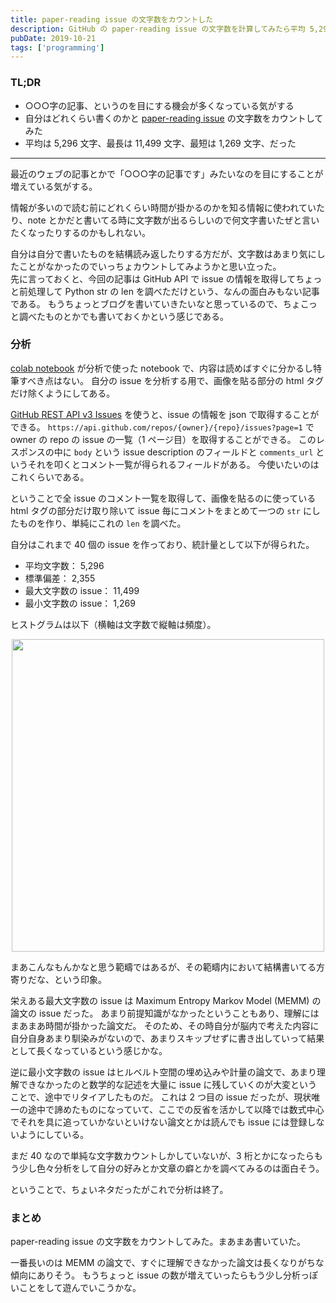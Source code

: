 ```yaml
---
title: paper-reading issue の文字数をカウントした
description: GitHub の paper-reading issue の文字数を計算してみたら平均 5,296 文字書いていたというブログ記事。
pubDate: 2019-10-21
tags: ['programming']
---
```


### TL;DR
- ○○○字の記事、というのを目にする機会が多くなっている気がする
- 自分はどれくらい書くのかと [paper-reading issue](https://github.com/yoheikikuta/paper-reading/issues) の文字数をカウントしてみた
- 平均は 5,296 文字、最長は 11,499 文字、最短は 1,269 文字、だった
---

最近のウェブの記事とかで「○○○字の記事です」みたいなのを目にすることが増えている気がする。

情報が多いので読む前にどれくらい時間が掛かるのかを知る情報に使われていたり、note とかだと書いてる時に文字数が出るらしいので何文字書いたぜと言いたくなったりするのかもしれない。

自分は自分で書いたものを結構読み返したりする方だが、文字数はあまり気にしたことがなかったのでいっちょカウントしてみようかと思い立った。  
先に言っておくと、今回の記事は GitHub API で issue の情報を取得してちょっと前処理して Python str の len を調べただけという、なんの面白みもない記事である。
もうちょっとブログを書いていきたいなと思っているので、ちょこっと調べたものとかでも書いておくかという感じである。

### 分析
[colab notebook](https://colab.research.google.com/drive/1WWR2oiGVGAc3q6lT371MrskfUpxaOeKH) が分析で使った notebook で、内容は読めばすぐに分かるし特筆すべき点はない。
自分の issue を分析する用で、画像を貼る部分の html タグだけ除くようにしてある。

[GitHub REST API v3 Issues](https://developer.github.com/v3/issues/) を使うと、issue の情報を json で取得することができる。
`https://api.github.com/repos/{owner}/{repo}/issues?page=1` で owner の repo の issue の一覧（1 ページ目）を取得することができる。
このレスポンスの中に `body` という issue description のフィールドと `comments_url` というそれを叩くとコメント一覧が得られるフィールドがある。
今使いたいのはこれくらいである。

ということで全 issue のコメント一覧を取得して、画像を貼るのに使っている html タグの部分だけ取り除いて issue 毎にコメントをまとめて一つの `str` にしたものを作り、単純にこれの `len` を調べた。

自分はこれまで 40 個の issue を作っており、統計量として以下が得られた。

- 平均文字数： 5,296
- 標準偏差： 2,355
- 最大文字数の issue： 11,499
- 最小文字数の issue： 1,269

ヒストグラムは以下（横軸は文字数で縦軸は頻度）。

<div align="center">
<img src="https://i.imgur.com/AIlvvyB.png" width="500">
</div>

まあこんなもんかなと思う範疇ではあるが、その範疇内において結構書いてる方寄りだな、という印象。

栄えある最大文字数の issue は Maximum Entropy Markov Model (MEMM) の論文の issue だった。
あまり前提知識がなかったということもあり、理解にはまあまあ時間が掛かった論文だ。
そのため、その時自分が脳内で考えた内容に自分自身あまり馴染みがないので、あまりスキップせずに書き出していって結果として長くなっているという感じかな。

逆に最小文字数の issue はヒルベルト空間の埋め込みや計量の論文で、あまり理解できなかったのと数学的な記述を大量に issue に残していくのが大変ということで、途中でリタイアしたものだ。
これは 2 つ目の issue だったが、現状唯一の途中で諦めたものになっていて、ここでの反省を活かして以降では数式中心でそれを具に追っていかないといけない論文とかは読んでも issue には登録しないようにしている。

まだ 40 なので単純な文字数カウントしかしていないが、3 桁とかになったらもう少し色々分析をして自分の好みとか文章の癖とかを調べてみるのは面白そう。

ということで、ちょいネタだったがこれで分析は終了。

### まとめ
paper-reading issue の文字数をカウントしてみた。まあまあ書いていた。

一番長いのは MEMM の論文で、すぐに理解できなかった論文は長くなりがちな傾向にありそう。
もうちょっと issue の数が増えていったらもう少し分析っぽいことをして遊んでいこうかな。
